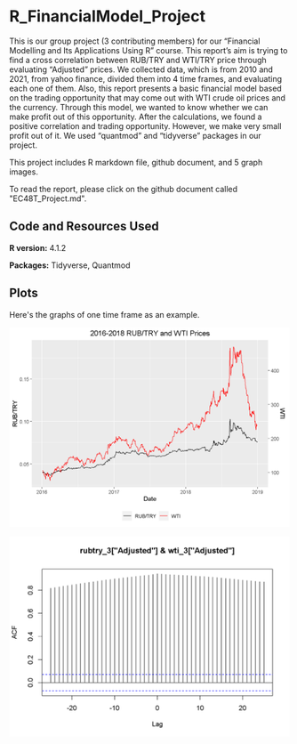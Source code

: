 # R_FinancialModel_Project


This is our group project (3 contributing members) for our “Financial
Modelling and Its Applications Using R” course.
This report’s aim is trying to find a cross correlation between RUB/TRY
and WTI/TRY price through evaluating “Adjusted” prices.
We collected data, which is from 2010 and 2021, from yahoo finance,
divided them into 4 time frames, and evaluating each one of them.
Also, this report presents a basic financial model based on the trading
opportunity that may come out with WTI crude oil prices and the
currency.
Through this model, we wanted to know whether we can make profit out of
this opportunity.
After the calculations, we found a positive correlation and trading
opportunity. However, we make very small profit out of it.
We used “quantmod” and “tidyverse” packages in our project.

This project includes R markdown file, github document, and 5 graph images.

To read the report, please click on the github document called "EC48T_Project.md".

## Code and Resources Used

**R version:** 4.1.2

**Packages:** Tidyverse, Quantmod

## Plots

Here's the graphs of one time frame as an example.

![](https://github.com/atakanpeker/R_FinancialModel_Project/blob/main/2016-2018.png)

![](https://github.com/atakanpeker/R_FinancialModel_Project/blob/main/2016-2018_ccf.png)
